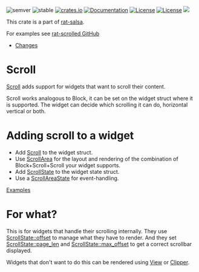![semver](https://img.shields.io/badge/semver-☑-FFD700)
![stable](https://img.shields.io/badge/stability-stable-8A2BE2)
[![crates.io](https://img.shields.io/crates/v/rat-scrolled.svg)](https://crates.io/crates/rat-scrolled)
[![Documentation](https://docs.rs/rat-scrolled/badge.svg)](https://docs.rs/rat-scrolled)
[![License](https://img.shields.io/badge/license-MIT-blue.svg)](https://opensource.org/licenses/MIT)
[![License](https://img.shields.io/badge/license-APACHE-blue.svg)](https://www.apache.org/licenses/LICENSE-2.0)
![](https://tokei.rs/b1/github/thscharler/rat-salsa)

This crate is a part of [rat-salsa][refRatSalsa].

For examples see [rat-scrolled GitHub][refGitHubScrolled]

* [Changes](https://github.com/thscharler/rat-salsa/blob/master/rat-scrolled/changes.md)

# Scroll

[Scroll](https://docs.rs/rat-scrolled/latest/rat_scrolled/struct.Scroll.html) adds
support for widgets that want to scroll their content.

Scroll works analogous to Block, it can be set on the widget
struct where it is supported. The widget can decide which
scrolling it can do, horizontal vertical or both.

# Adding scroll to a widget

- Add [Scroll](https://docs.rs/rat-scrolled/latest/rat_scrolled/struct.Scroll.html)
  to the widget struct.
- Use [ScrollArea](https://docs.rs/rat-scrolled/latest/rat_scrolled/struct.ScrollArea.html)
  for the layout and rendering of the combination of
  Block+Scroll+Scroll your widget supports.
- Add [ScrollState](https://docs.rs/rat-scrolled/latest/rat_scrolled/struct.ScrollState.html)
  to the widget state struct.
- Use a [ScrollAreaState](https://docs.rs/rat-scrolled/latest/rat_scrolled/struct.ScrollAreaState.html)
  for event-handling.

[Examples](https://github.com/thscharler/rat-salsa/tree/master/rat-scrolled/examples)

# For what?

This is for widgets that handle their scrolling internally.
They use [ScrollState::offset](https://docs.rs/rat-scrolled/latest/rat_scrolled/struct.ScrollState.html)
to manage what they have to render. And they
set [ScrollState::page_len](https://docs.rs/rat-scrolled/latest/rat_scrolled/struct.ScrollState.html)
and [ScrollState::max_offset](https://docs.rs/rat-scrolled/latest/rat_scrolled/struct.ScrollState.html) to get a correct
scrollbar displayed.

Widgets that don't want to do this can be rendered using
[View](https://docs.rs/rat-widget/latest/rat_widget/view/index.html) or
[Clipper](https://docs.rs/rat-widget/latest/rat_widget/clipper/index.html).

[refRatSalsa]: https://docs.rs/rat-salsa/latest/rat_salsa/

[refGitHubScrolled]: https://github.com/thscharler/rat-salsa/blob/master/rat-scrolled/examples